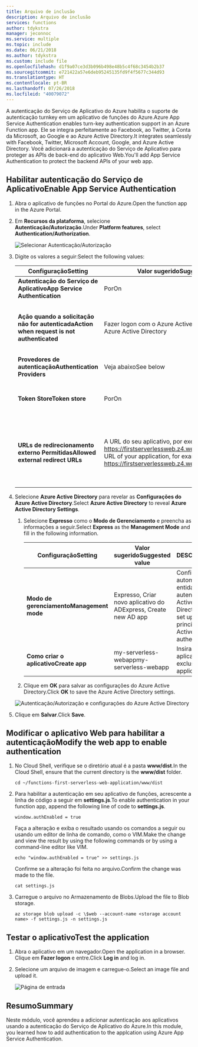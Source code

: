 ```yaml
---
title: Arquivo de inclusão
description: Arquivo de inclusão
services: functions
author: tdykstra
manager: jeconnoc
ms.service: multiple
ms.topic: include
ms.date: 06/21/2018
ms.author: tdykstra
ms.custom: include file
ms.openlocfilehash: d1f9a07ce3d3b096b498e48b5c4f68c3454b2b37
ms.sourcegitcommit: e721422a57e6deb95245135fd9f4f5677c344d93
ms.translationtype: HT
ms.contentlocale: pt-BR
ms.lasthandoff: 07/26/2018
ms.locfileid: "40079072"
---
```

<span data-ttu-id="acffc-103">A autenticação do Serviço de Aplicativo do Azure habilita o suporte de autenticação turnkey em um aplicativo de funções do Azure.</span><span class="sxs-lookup"><span data-stu-id="acffc-103">Azure App Service Authentication enables turn-key authentication support in an Azure Function app.</span></span> <span data-ttu-id="acffc-104">Ele se integra perfeitamente ao Facebook, ao Twitter, à Conta da Microsoft, ao Google e ao Azure Active Directory.</span><span class="sxs-lookup"><span data-stu-id="acffc-104">It integrates seamlessly with Facebook, Twitter, Microsoft Account, Google, and Azure Active Directory.</span></span> <span data-ttu-id="acffc-105">Você adicionará a autenticação do Serviço de Aplicativo para proteger as APIs de back-end do aplicativo Web.</span><span class="sxs-lookup"><span data-stu-id="acffc-105">You'll add App Service Authentication to protect the backend APIs of your web app.</span></span>

## <a name="enable-app-service-authentication"></a><span data-ttu-id="acffc-106">Habilitar autenticação do Serviço de Aplicativo</span><span class="sxs-lookup"><span data-stu-id="acffc-106">Enable App Service Authentication</span></span>

1. <span data-ttu-id="acffc-107">Abra o aplicativo de funções no Portal do Azure.</span><span class="sxs-lookup"><span data-stu-id="acffc-107">Open the function app in the Azure Portal.</span></span>

1. <span data-ttu-id="acffc-108">Em **Recursos da plataforma**, selecione **Autenticação/Autorização**.</span><span class="sxs-lookup"><span data-stu-id="acffc-108">Under **Platform features**, select **Authentication/Authorization**.</span></span>

    ![Selecionar Autenticação/Autorização](media/functions-first-serverless-web-app/6-authorization.jpg)

1. <span data-ttu-id="acffc-110">Digite os valores a seguir:</span><span class="sxs-lookup"><span data-stu-id="acffc-110">Select the following values:</span></span>
    
    | <span data-ttu-id="acffc-111">Configuração</span><span class="sxs-lookup"><span data-stu-id="acffc-111">Setting</span></span>      |  <span data-ttu-id="acffc-112">Valor sugerido</span><span class="sxs-lookup"><span data-stu-id="acffc-112">Suggested value</span></span>   | <span data-ttu-id="acffc-113">DESCRIÇÃO</span><span class="sxs-lookup"><span data-stu-id="acffc-113">Description</span></span>                                        |
    | --- | --- | ---|
    | <span data-ttu-id="acffc-114">**Autenticação do Serviço de Aplicativo**</span><span class="sxs-lookup"><span data-stu-id="acffc-114">**App Service Authentication**</span></span> | <span data-ttu-id="acffc-115">Por</span><span class="sxs-lookup"><span data-stu-id="acffc-115">On</span></span> | <span data-ttu-id="acffc-116">Habilite a autenticação.</span><span class="sxs-lookup"><span data-stu-id="acffc-116">Enable authentication.</span></span> |
    | <span data-ttu-id="acffc-117">**Ação quando a solicitação não for autenticada**</span><span class="sxs-lookup"><span data-stu-id="acffc-117">**Action when request is not authenticated**</span></span> | <span data-ttu-id="acffc-118">Fazer logon com o Azure Active Directory</span><span class="sxs-lookup"><span data-stu-id="acffc-118">Log in with Azure Active Directory</span></span> | <span data-ttu-id="acffc-119">Selecione um método de autenticação configurado (abaixo).</span><span class="sxs-lookup"><span data-stu-id="acffc-119">Select a configured authentication method (below).</span></span> |
    | <span data-ttu-id="acffc-120">**Provedores de autenticação**</span><span class="sxs-lookup"><span data-stu-id="acffc-120">**Authentication Providers**</span></span> | <span data-ttu-id="acffc-121">Veja abaixo</span><span class="sxs-lookup"><span data-stu-id="acffc-121">See below</span></span> | <span data-ttu-id="acffc-122">Veja abaixo</span><span class="sxs-lookup"><span data-stu-id="acffc-122">See below</span></span> |
    | <span data-ttu-id="acffc-123">**Token Store**</span><span class="sxs-lookup"><span data-stu-id="acffc-123">**Token store**</span></span> | <span data-ttu-id="acffc-124">Por</span><span class="sxs-lookup"><span data-stu-id="acffc-124">On</span></span> | <span data-ttu-id="acffc-125">Permitir que o Serviço de Aplicativo armazene e gerencie tokens.</span><span class="sxs-lookup"><span data-stu-id="acffc-125">Allow App Service to store and manage tokens.</span></span> |
    | <span data-ttu-id="acffc-126">**URLs de redirecionamento externo Permitidas**</span><span class="sxs-lookup"><span data-stu-id="acffc-126">**Allowed external redirect URLs**</span></span> | <span data-ttu-id="acffc-127">A URL do seu aplicativo, por exemplo: https://firstserverlessweb.z4.web.core.windows.net/</span><span class="sxs-lookup"><span data-stu-id="acffc-127">The URL of your application, for example: https://firstserverlessweb.z4.web.core.windows.net/</span></span> | <span data-ttu-id="acffc-128">URLs para as quais o Serviço de Aplicativo pode redirecionar depois que um usuário é autenticado.</span><span class="sxs-lookup"><span data-stu-id="acffc-128">URL(s) that App Service is allowed to redirect to after a user is authenticated.</span></span> |

1. <span data-ttu-id="acffc-129">Selecione **Azure Active Directory** para revelar as **Configurações do Azure Active Directory**.</span><span class="sxs-lookup"><span data-stu-id="acffc-129">Select **Azure Active Directory** to reveal **Azure Active Directory Settings**.</span></span>

    1. <span data-ttu-id="acffc-130">Selecione **Expresso** como o **Modo de Gerenciamento** e preencha as informações a seguir.</span><span class="sxs-lookup"><span data-stu-id="acffc-130">Select **Express** as the **Management Mode** and fill in the following information.</span></span>
    
        | <span data-ttu-id="acffc-131">Configuração</span><span class="sxs-lookup"><span data-stu-id="acffc-131">Setting</span></span>      |  <span data-ttu-id="acffc-132">Valor sugerido</span><span class="sxs-lookup"><span data-stu-id="acffc-132">Suggested value</span></span>   | <span data-ttu-id="acffc-133">DESCRIÇÃO</span><span class="sxs-lookup"><span data-stu-id="acffc-133">Description</span></span>                                        |
        | --- | --- | ---|
        | <span data-ttu-id="acffc-134">**Modo de gerenciamento**</span><span class="sxs-lookup"><span data-stu-id="acffc-134">**Management mode**</span></span> | <span data-ttu-id="acffc-135">Expresso, Criar novo aplicativo do AD</span><span class="sxs-lookup"><span data-stu-id="acffc-135">Express, Create new AD app</span></span> | <span data-ttu-id="acffc-136">Configure automaticamente uma entidade de serviço e a autenticação do Azure Active Directory.</span><span class="sxs-lookup"><span data-stu-id="acffc-136">Automatically set up a service principal and Azure Active Directory authentication.</span></span> |
        | <span data-ttu-id="acffc-137">**Como criar o aplicativo**</span><span class="sxs-lookup"><span data-stu-id="acffc-137">**Create app**</span></span> | <span data-ttu-id="acffc-138">my-serverless-webapp</span><span class="sxs-lookup"><span data-stu-id="acffc-138">my-serverless-webapp</span></span> | <span data-ttu-id="acffc-139">Insira um nome de aplicativo exclusivo.</span><span class="sxs-lookup"><span data-stu-id="acffc-139">Enter a unique application name.</span></span> |
    
    1. <span data-ttu-id="acffc-140">Clique em **OK** para salvar as configurações do Azure Active Directory.</span><span class="sxs-lookup"><span data-stu-id="acffc-140">Click **OK** to save the Azure Active Directory settings.</span></span>

    ![Autenticação/Autorização e configurações do Azure Active Directory](media/functions-first-serverless-web-app/6-create-aad.png)

1. <span data-ttu-id="acffc-142">Clique em **Salvar**.</span><span class="sxs-lookup"><span data-stu-id="acffc-142">Click **Save**.</span></span>


## <a name="modify-the-web-app-to-enable-authentication"></a><span data-ttu-id="acffc-143">Modificar o aplicativo Web para habilitar a autenticação</span><span class="sxs-lookup"><span data-stu-id="acffc-143">Modify the web app to enable authentication</span></span>

1. <span data-ttu-id="acffc-144">No Cloud Shell, verifique se o diretório atual é a pasta **www/dist**.</span><span class="sxs-lookup"><span data-stu-id="acffc-144">In the Cloud Shell, ensure that the current directory is the **www/dist** folder.</span></span>

    ```azurecli
    cd ~/functions-first-serverless-web-application/www/dist
    ```

1. <span data-ttu-id="acffc-145">Para habilitar a autenticação em seu aplicativo de funções, acrescente a linha de código a seguir em **settings.js**.</span><span class="sxs-lookup"><span data-stu-id="acffc-145">To enable authentication in your function app, append the following line of code to **settings.js**.</span></span>

    `window.authEnabled = true`

    <span data-ttu-id="acffc-146">Faça a alteração e exiba o resultado usando os comandos a seguir ou usando um editor de linha de comando, como o VIM.</span><span class="sxs-lookup"><span data-stu-id="acffc-146">Make the change and view the result by using the following commands or by using a command-line editor like VIM.</span></span>

    ```azurecli
    echo "window.authEnabled = true" >> settings.js
    ```

    <span data-ttu-id="acffc-147">Confirme se a alteração foi feita no arquivo.</span><span class="sxs-lookup"><span data-stu-id="acffc-147">Confirm the change was made to the file.</span></span>

    ```azurecli
    cat settings.js
    ```

1. <span data-ttu-id="acffc-148">Carregue o arquivo no Armazenamento de Blobs.</span><span class="sxs-lookup"><span data-stu-id="acffc-148">Upload the file to Blob storage.</span></span>

    ```azurecli
    az storage blob upload -c \$web --account-name <storage account name> -f settings.js -n settings.js
    ```


## <a name="test-the-application"></a><span data-ttu-id="acffc-149">Testar o aplicativo</span><span class="sxs-lookup"><span data-stu-id="acffc-149">Test the application</span></span>

1. <span data-ttu-id="acffc-150">Abra o aplicativo em um navegador.</span><span class="sxs-lookup"><span data-stu-id="acffc-150">Open the application in a browser.</span></span> <span data-ttu-id="acffc-151">Clique em **Fazer logon** e entre.</span><span class="sxs-lookup"><span data-stu-id="acffc-151">Click **Log in** and log in.</span></span>

1. <span data-ttu-id="acffc-152">Selecione um arquivo de imagem e carregue-o.</span><span class="sxs-lookup"><span data-stu-id="acffc-152">Select an image file and upload it.</span></span>

    ![Página de entrada](media/functions-first-serverless-web-app/6-aad-auth.png)
    

## <a name="summary"></a><span data-ttu-id="acffc-154">Resumo</span><span class="sxs-lookup"><span data-stu-id="acffc-154">Summary</span></span>

<span data-ttu-id="acffc-155">Neste módulo, você aprendeu a adicionar autenticação aos aplicativos usando a autenticação do Serviço de Aplicativo do Azure.</span><span class="sxs-lookup"><span data-stu-id="acffc-155">In this module, you learned how to add authentication to the applcation using Azure App Service Authentication.</span></span>
